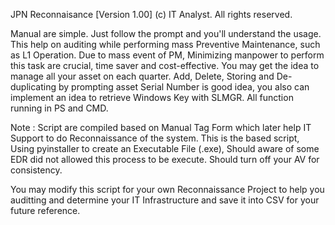 JPN Reconnaisance [Version 1.00]
(c) IT Analyst. All rights reserved.

Manual are simple. Just follow the prompt and you'll understand the usage. This help on auditing while performing mass Preventive Maintenance, such as L1 Operation.
Due to mass event of PM, Minimizing manpower to perform this task are crucial, time saver and cost-effective. You may get the idea to manage all your asset on each quarter.
Add, Delete, Storing and De-duplicating by prompting asset Serial Number is good idea, you also can implement an idea to retrieve Windows Key with SLMGR. All function running in PS and CMD.

Note : Script are compiled based on Manual Tag Form which later help IT Support to do Reconnaissance of the system.
       This is the based script, Using pyinstaller to create an Executable File (.exe), Should aware of some EDR did not allowed this process to be execute.
       Should turn off your AV for consistency.

You may modify this script for your own Reconnaissance Project to help you auditting and determine your IT Infrastructure and save it into CSV for your future reference.
